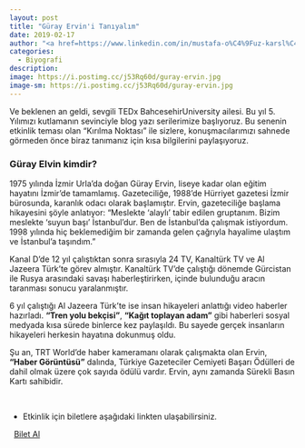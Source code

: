 ```yaml
---
layout: post
title: "Güray Ervin'i Tanıyalım"
date: 2019-02-17
author: "<a href=https://www.linkedin.com/in/mustafa-o%C4%9Fuz-karsl%C4%B1-166380172/ target=_blank>Mustafa Oğuz Karslı</a>"
categories:
  - Biyografi
description:
image: https://i.postimg.cc/j53Rq60d/guray-ervin.jpg
image-sm: https://i.postimg.cc/j53Rq60d/guray-ervin.jpg
---
```


Ve beklenen an geldi, sevgili TEDx BahcesehirUniversity ailesi. Bu yıl 5. Yılımızı kutlamanın sevinciyle blog yazı serilerimize başlıyoruz. Bu senenin etkinlik teması olan “Kırılma Noktası” ile sizlere, konuşmacılarımızı sahnede görmeden önce biraz tanımanız için kısa bilgilerini paylaşıyoruz.

### Güray Elvin kimdir?

1975 yılında İzmir Urla’da doğan Güray Ervin, liseye kadar olan eğitim hayatını İzmir’de tamamlamış. Gazeteciliğe, 1988’de Hürriyet gazetesi İzmir bürosunda, karanlık odacı olarak başlamıştır. Ervin, gazeteciliğe başlama hikayesini şöyle anlatıyor: “Meslekte ‘alaylı’ tabir edilen gruptanım. Bizim meslekte ‘suyun başı’ İstanbul’dur. Ben de İstanbul’da çalışmak istiyordum. 1998 yılında hiç beklemediğim bir zamanda gelen çağrıyla hayalime ulaştım ve İstanbul’a taşındım.” 

Kanal D’de 12 yıl çalıştıktan sonra sırasıyla 24 TV, Kanaltürk TV ve Al Jazeera Türk’te görev almıştır. Kanaltürk TV’de çalıştığı dönemde Gürcistan ile Rusya arasındaki savaşı haberleştirirken, içinde bulunduğu aracın taranması sonucu yaralanmıştır.

6 yıl çalıştığı Al Jazeera Türk’te ise insan hikayeleri anlattığı video haberler hazırladı. **“Tren yolu bekçisi”**, **“Kağıt toplayan adam”** gibi haberleri sosyal medyada kısa sürede binlerce kez paylaşıldı. Bu sayede gerçek insanların hikayeleri herkesin hayatına dokunmuş oldu.

Şu an, TRT World’de haber kameramanı olarak çalışmakta olan Ervin, **“Haber Görüntüsü”** dalında, Türkiye Gazeteciler Cemiyeti Başarı Ödülleri de dahil olmak üzere çok sayıda ödülü vardır. Ervin, aynı zamanda Sürekli Basın Kartı sahibidir. 

&nbsp;&nbsp;&nbsp;

- Etkinlik için biletlere aşağıdaki linkten ulaşabilirsiniz.

<i class="fa fa-lg fa-ticket" aria-hidden="true"></i>&nbsp; <a href="https://www.biletino.com/event/eventdetail/6381?t=banner" target="_blank"> Bilet Al</a>
